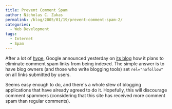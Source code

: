 ```yaml
---
title: Prevent Comment Spam
author: Nicholas C. Zakas
permalink: /blog/2005/01/19/prevent-comment-spam-2/
categories:
  - Web Development
tags:
  - Internet
  - Spam
---
```

After a lot of <a title="Google aims to outsmart search tricksters" rel="external" href="https://news.com.com/Google+aims+to+outsmart+search+tricksters/2100-1024_3-5540740.html?part=rss&tag=5540740&subj=news.1024.20">hype</a>, Google announced yesterday on <a title="Preventing comment spam" rel="external" href="https://www.google.com/googleblog/2005/01/preventing-comment-spam.html">its blog</a> how it plans to eliminate comment spam links from being indexed. The simple answer is to have blog owners (and those who write blogging tools) set `rel="nofollow"` on all links submitted by users.

Seems easy enough to do, and there's a whole slew of blogging applications that have already agreed to do it. Hopefully, this will discourage comment spammers (considering that this site has received more comment spam than regular comments).
